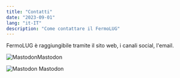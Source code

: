 ```yaml
---
title: "Contatti"
date: "2023-09-01"
lang: "it-IT"
description: "Come contattare il FermoLUG"
---
```


FermoLUG è raggiungibile tramite il sito web, i canali social, l'email.

![![Mastodon](https://fermolug.it/img/mastodon.svg)Mastodon](https://mastodon.uno/@FermoLUG)

![ ![Mastodon](https://fermolug.it/img/mastodon.svg) Mastodon ](https://mastodon.uno/@FermoLUG)
